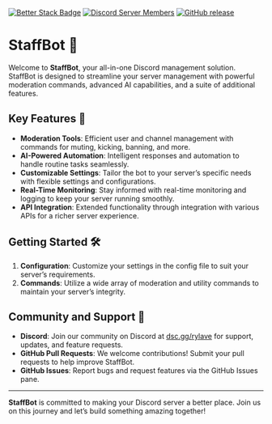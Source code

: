 [![Better Stack Badge](https://uptime.betterstack.com/status-badges/v3/monitor/1p7p9.svg)](https://uptime.betterstack.com/?utm_source=status_badge)
[![Discord Server Members](https://img.shields.io/discord/1316922219661627412.svg?label=Discord&logo=discord&color=7289da)](https://discord.com/invite/PcGwx743HD)
[![GitHub release](https://img.shields.io/github/release/The-Real-Rylave/staff-bot.svg)](https://github.com/The-Real-Rylave/staff-bot/releases/latest)

# **StaffBot** 🚀

Welcome to **StaffBot**, your all-in-one Discord management solution. StaffBot is designed to streamline your server management with powerful moderation commands, advanced AI capabilities, and a suite of additional features.

## **Key Features** 🌟
- **Moderation Tools**: Efficient user and channel management with commands for muting, kicking, banning, and more.
- **AI-Powered Automation**: Intelligent responses and automation to handle routine tasks seamlessly.
- **Customizable Settings**: Tailor the bot to your server’s specific needs with flexible settings and configurations.
- **Real-Time Monitoring**: Stay informed with real-time monitoring and logging to keep your server running smoothly.
- **API Integration**: Extended functionality through integration with various APIs for a richer server experience.

## **Getting Started** 🛠️
1. **Configuration**: Customize your settings in the config file to suit your server’s requirements.
2. **Commands**: Utilize a wide array of moderation and utility commands to maintain your server’s integrity.

## **Community and Support** 🤝
- **Discord**: Join our community on Discord at [dsc.gg/rylave](https://dsc.gg/rylave) for support, updates, and feature requests.
- **GitHub Pull Requests**: We welcome contributions! Submit your pull requests to help improve StaffBot.
- **GitHub Issues**: Report bugs and request features via the GitHub Issues pane.

---

**StaffBot** is committed to making your Discord server a better place. Join us on this journey and let’s build something amazing together!
